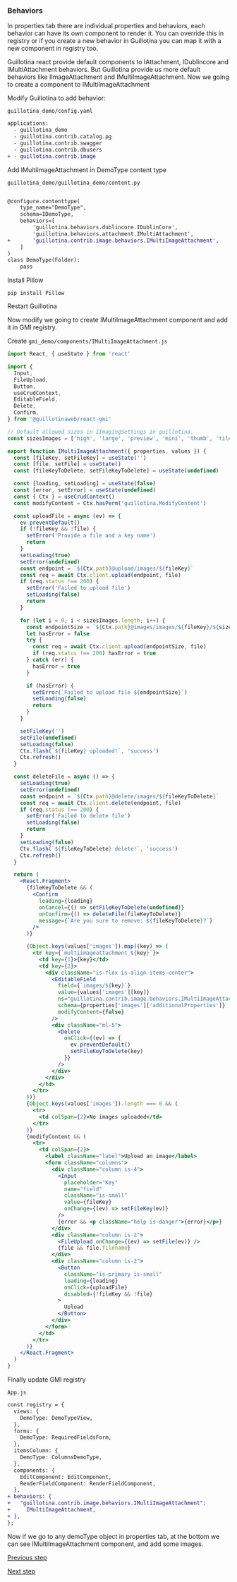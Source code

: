 ### Behaviors

In properties tab there are individual properties and behaviors, each behavior can have its own component to render it. You can override this in registry or if you create a new behavior in Guillotina you can map it with a new component in registry too. 

Guillotina react provide default components to IAttachment, IDublincore and IMultiAttachment behaviors. But Guillotina provide us more default behaviors like IImageAttachment and IMultiImageAttachment. Now we going to create a component to IMultiImageAttachment

Modify Guillotina to add behavior:

`guillotina_demo/config.yaml`

```diff
applications:
  - guillotina_demo
  - guillotina.contrib.catalog.pg
  - guillotina.contrib.swagger
  - guillotina.contrib.dbusers
+ - guillotina.contrib.image
```

Add IMultiImageAttachment in DemoType content type

`guillotina_demo/guillotina_demo/content.py`

```diff

@configure.contenttype(
    type_name="DemoType",
    schema=IDemoType,
    behaviors=[
        'guillotina.behaviors.dublincore.IDublinCore',
        'guillotina.behaviors.attachment.IMultiAttachment',
+       'guillotina.contrib.image.behaviors.IMultiImageAttachment',
    ]
)
class DemoType(Folder):
    pass

```

Install Pillow

```
pip install Pillow
```

Restart Guillotina

Now modify we going to create IMultiImageAttachment component and add it in GMI registry.

Create `gmi_demo/components/IMultiImageAttachment.js`


```jsx
import React, { useState } from 'react'

import {
  Input,
  FileUpload,
  Button,
  useCrudContext,
  EditableField,
  Delete,
  Confirm,
} from '@guillotinaweb/react-gmi'

// Default allowed sizes in IImagingSettings in guillotina.
const sizesImages = ['high', 'large', 'preview', 'mini', 'thumb', 'tile', 'icon']

export function IMultiImageAttachment({ properties, values }) {
  const [fileKey, setFileKey] = useState('')
  const [file, setFile] = useState()
  const [fileKeyToDelete, setFileKeyToDelete] = useState(undefined)

  const [loading, setLoading] = useState(false)
  const [error, setError] = useState(undefined)
  const { Ctx } = useCrudContext()
  const modifyContent = Ctx.hasPerm('guillotina.ModifyContent')

  const uploadFile = async (ev) => {
    ev.preventDefault()
    if (!fileKey && !file) {
      setError('Provide a file and a key name')
      return
    }
    setLoading(true)
    setError(undefined)
    const endpoint = `${Ctx.path}@upload/images/${fileKey}`
    const req = await Ctx.client.upload(endpoint, file)
    if (req.status !== 200) {
      setError('Failed to upload file')
      setLoading(false)
      return
    }

    for (let i = 0; i < sizesImages.length; i++) {
      const endpointSize = `${Ctx.path}@images/images/${fileKey}/${sizesImages[i]}`
      let hasError = false
      try {
        const req = await Ctx.client.upload(endpointSize, file)
        if (req.status !== 200) hasError = true
      } catch (err) {
        hasError = true
      }

      if (hasError) {
        setError(`Failed to upload file ${endpointSize}`)
        setLoading(false)
        return
      }
    }

    setFileKey('')
    setFile(undefined)
    setLoading(false)
    Ctx.flash(`${fileKey} uploaded!`, 'success')
    Ctx.refresh()
  }

  const deleteFile = async () => {
    setLoading(true)
    setError(undefined)
    const endpoint = `${Ctx.path}@delete/images/${fileKeyToDelete}`
    const req = await Ctx.client.delete(endpoint, file)
    if (req.status !== 200) {
      setError('Failed to delete file')
      setLoading(false)
      return
    }
    setLoading(false)
    Ctx.flash(`${fileKeyToDelete} delete!`, 'success')
    Ctx.refresh()
  }

  return (
    <React.Fragment>
      {fileKeyToDelete && (
        <Confirm
          loading={loading}
          onCancel={() => setFileKeyToDelete(undefined)}
          onConfirm={() => deleteFile(fileKeyToDelete)}
          message={`Are you sure to remove: ${fileKeyToDelete}?`}
        />
      )}

      {Object.keys(values['images']).map((key) => (
        <tr key={`multiimageattachment_${key}`}>
          <td key={1}>{key}</td>
          <td key={2}>
            <div className="is-flex is-align-items-center">
              <EditableField
                field={`images/${key}`}
                value={values['images'][key]}
                ns="guillotina.contrib.image.behaviors.IMultiImageAttachment.images"
                schema={properties['images']['additionalProperties']}
                modifyContent={false}
              />
              <div className="ml-5">
                <Delete
                  onClick={(ev) => {
                    ev.preventDefault()
                    setFileKeyToDelete(key)
                  }}
                />
              </div>
            </div>
          </td>
        </tr>
      ))}
      {Object.keys(values['images']).length === 0 && (
        <tr>
          <td colSpan={2}>No images uploaded</td>
        </tr>
      )}
      {modifyContent && (
        <tr>
          <td colSpan={2}>
            <label className="label">Upload an image</label>
            <form className="columns">
              <div className="column is-4">
                <Input
                  placeholder="Key"
                  name="field"
                  className="is-small"
                  value={fileKey}
                  onChange={(ev) => setFileKey(ev)}
                />
                {error && <p className="help is-danger">{error}</p>}
              </div>
              <div className="column is-2">
                <FileUpload onChange={(ev) => setFile(ev)} />
                {file && file.filename}
              </div>
              <div className="column is-2">
                <Button
                  className="is-primary is-small"
                  loading={loading}
                  onClick={uploadFile}
                  disabled={!fileKey && !file}
                >
                  Upload
                </Button>
              </div>
            </form>
          </td>
        </tr>
      )}
    </React.Fragment>
  )
}

```

Finally update GMI registry

`App.js`

```diff
const registry = {
  views: {
    DemoType: DemoTypeView,
  },
  forms: {
    DemoType: RequiredFieldsForm,
  },
  itemsColumn: {
    DemoType: ColumnsDemoType,
  },
  components: {
    EditComponent: EditComponent,
    RenderFieldComponent: RenderFieldComponent,
  },
+ behaviors: {
+   "guillotina.contrib.image.behaviors.IMultiImageAttachment":
+     IMultiImageAttachment,
+ },
};

```

Now if we go to any demoType object in properties tab, at the bottom we can see IMultiImageAttachment component, and add some images.
 

[Previous step](step-8-content-type-view.md)

[Next step](step-10-integrations.md)
